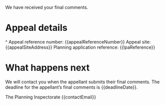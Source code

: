We have received your final comments.

# Appeal details

^ Appeal reference number: {{appealReferenceNumber}}
Appeal site: {{appealSiteAddress}}
Planning application reference: {{lpaReference}}

# What happens next

We will contact you when the appellant submits their final comments. The deadline for the appellant’s final comments is {{deadlineDate}}.

The Planning Inspectorate
{{contactEmail}}
